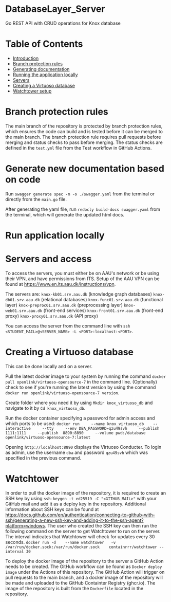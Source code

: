 # DatabaseLayer_Server
Go REST API with CRUD operations for Knox database

# Table of Contents
- [Introduction](#DatabaseLayer_Server)
- [Branch protection rules](#Branch-protection-rules)
- [Generating documentation](#Generate-new-documentation-based-on-code)
- [Running the application locally](#Run-application-locally)
- [Servers](#Servers-and-access)
- [Creating a Virtuoso database](#Creating-a-Virtuoso-database)
- [Watchtower setup](#Watchtower)


# Branch protection rules
The main branch of the repository is protected by branch protection rules, which ensures the code can build and is tested before it can be merged to the main branch. The branch protection rule requires pull requests before merging and status checks to pass before merging. The status checks are defined in the `test.yml` file from the Test workflow in GitHub Actions.

# Generate new documentation based on code
Run `swagger generate spec -m -o ./swagger.yaml` from the terminal or directly from the `main.go` file.

After generating the yaml file, run `redocly build-docs swagger.yaml` from the terminal, which will generate the updated html docs.


# Run application locally 

# Servers and access
To access the servers, you must either be on AAU's network or be using their VPN, and have permissions from ITS. Setup of the AAU VPN can be found at https://www.en.its.aau.dk/instructions/vpn.

The servers are:
    `knox-kb01.srv.aau.dk` (knowledge graph databases)
    `knox-db01.srv.aau.dk` (relational databases) 
    `knox-func01.srv.aau.dk` (functional layer) 
    `knox-preproc01.srv.aau.dk` (preprocessing layer)
    `knox-web01.srv.aau.dk` (front-end services) 
    `knox-front01.srv.aau.dk` (front-end proxy) 
    `knox-proxy01.srv.aau.dk` (API proxy) 

You can access the server from the command line with `ssh <STUDENT_MAIL>@<SERVER_NAME> -L <PORT>:localhost:<PORT>`.

# Creating a Virtuoso database
This can be done locally and on a server.

Pull the latest docker image to your system by running the command `docker pull openlink/virtuoso-opensource-7` in the command line.
(Optionally) check to see if you're running the latest version by using the command `docker run openlink/virtuoso-opensource-7 version`.

Create folder where you need it by using `Mkdir knox_virtuoso_db` and navigate to it by `Cd knox_virtuoso_db`.

Run the docker container specifying a password for admin access and which ports to be used:
`docker run     --name knox_virtuoso_db    --interactive     --tty     --env DBA_PASSWORD=qzu49svh     --publish 1111:1111     --publish  8890:8890     --volume pwd:/database     openlink/virtuoso-opensource-7:latest`

Opening `http://localhost:8890` displays the Virtuoso Conducter. 
To login as admin, use the username `dba` and password `qzu49svh` which was specified in the previous command.

# Watchtower

In order to pull the docker image of the repository, it is required to create an SSH key by using `ssh-keygen -t ed25519 -C "<GITHUB_MAIL>"` with your GitHub mail and add it as a deploy key in the repository. Additional information about SSH keys can be found at https://docs.github.com/en/authentication/connecting-to-github-with-ssh/generating-a-new-ssh-key-and-adding-it-to-the-ssh-agent?platform=windows.
The user who created the SSH key can then run the following command on the server to get Watchtower to run on the server. The interval indicates that Watchtower will check for updates every 30 seconds. 
`docker run -d    --name watchtower   -v /var/run/docker.sock:/var/run/docker.sock    containrrr/watchtower --interval 30`

To deploy the docker image of the repository to the server a GitHub Action needs to be created. The GitHub workflow can be found as `Docker deploy image` under the Actions of this repository. The GitHub Action will trigger on pull requests to the main branch, and a docker image of the repository will be made and uploaded to the GitHub Containter Registry (ghcr.io). The image of the repository is built from the `Dockerfile` located in the repository. 
